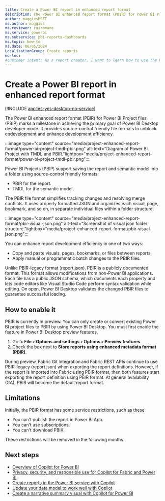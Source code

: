 ```yaml
---
title: Create a Power BI report in enhanced report format
description: The Power BI enhanced report format (PBIR) for Power BI Project files (PBIP) provides source-control friendly file formats to enhance development efficiency.
author: maggiesMSFT
ms.author: maggies
ms.reviewer: ruiromano
ms.service: powerbi
ms.subservice: pbi-reports-dashboards
ms.topic: how-to
ms.date: 06/05/2024
LocalizationGroup: Create reports
no-loc:
#customer intent: As a report creator, I want to learn how to use the Power BI enhanced report format (PBIR).
---
```


# Create a Power BI report in enhanced report format

[!INCLUDE [applies-yes-desktop-no-service](../../includes/applies-yes-desktop-no-service.md)]

The Power BI enhanced report format (PBIR) for Power BI Project files (PBIP) marks a milestone in achieving the primary goal of Power BI Desktop developer mode. It provides source-control friendly file formats to unblock codevelopment and enhance development efficiency.

:::image type="content" source="media/project-enhanced-report-format/power-bi-project-tmdl-pbir.png" alt-text="Diagram of Power BI Project with TMDL and PBIR."lightbox="media/project-enhanced-report-format/power-bi-project-tmdl-pbir.png":::

Power BI Projects (PBIP) support saving the report and semantic model into a folder using source-control friendly formats: 

- PBIR for the report.
- TMDL for the semantic model.

The PBIR file format simplifies tracking changes and resolving merge conflicts. It uses properly formatted JSON and organizes each visual, page, bookmark, and so on, in separate individual files within a folder structure.

:::image type="content" source="media/project-enhanced-report-format/pbir-visual-json.png" alt-text="Screenshot of visual json folder structure."lightbox="media/project-enhanced-report-format/pbir-visual-json.png":::

You can enhance report development efficiency in one of two ways:

- Copy and paste visuals, pages, bookmarks, or files between reports.
- Apply manual or programmatic batch changes to the PBIR files.

Unlike PBIR-legacy format (report.json), PBIR is a publicly documented format. This format allows modifications from non-Power BI applications. Each file has a public JSON schema, which documents each property and lets code editors like Visual Studio Code perform syntax validation while editing. On open, Power BI Desktop validates the changed PBIR files to guarantee successful loading.

## How to enable it

PBIR is currently in preview. You can only create or convert existing Power BI project files to PBIR by using Power BI Desktop. You must first enable the feature in Power BI Desktop preview features.

1. Go to **File** > **Options and settings** > **Options** > **Preview features**.
1. Check the box next to **Store reports using enhanced metadata format (PBIR)**.  

During preview, Fabric Git Integration and Fabric REST APIs continue to use PBIR-legacy (report.json) when exporting the report definitions. However, if the report is imported into Fabric using PBIR format, then both features start exporting the report definition using PBIR format. At general availability (GA), PBIR will become the default report format.

## Limitations 

Initially, the PBIR format has some service restrictions, such as these:

- You can't publish the report in Power BI App.
- You can't use subscriptions.
- You can't download PBIX.

These restrictions will be removed in the following months.  

## Next steps

- [Overview of Copilot for Power BI](../../create-reports/copilot-introduction.md)
- [Privacy, security, and responsible use for Copilot for Fabric and Power BI](/fabric/get-started/copilot-power-bi-privacy-security)
- [Create reports in the Power BI service with Copilot](../../create-reports/copilot-create-report-service.md)
- [Update your data model to work well with Copilot](../../create-reports/copilot-evaluate-data.md)
- [Create a narrative summary visual with Copilot for Power BI](../../create-reports/copilot-create-narrative.md)